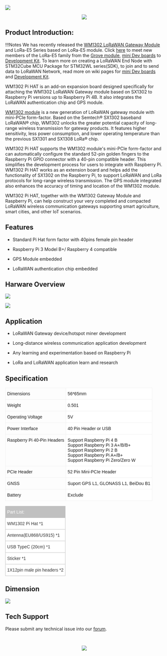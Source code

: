 ![](https://media-cdn.seeedstudio.com/media/catalog/product/cache/9d0ce51a71ce6a79dfa2a98d65a0f0bd/w/m/wm1302_pihat_preview-16_1.png)

<p style="text-align:center"><a href="https://www.seeedstudio.com/WM1302-Pi-Hat-p-4897.html" target="_blank"><img src="https://files.seeedstudio.com/wiki/Seeed-WiKi/docs/images/get_one_now.png" border=0 /></a></p> 

## Product Introduction:


!!!Notes
        We has recently released the [WM1302 LoRaWAN Gateway Module](https://wiki.seeedstudio.com/WM1302_module/) and LoRa-E5 Series based on LoRa-E5 module. Click [here](https://www.seeedstudio.com/lora-c-755.html?product_list_stock=3) to meet new members of the LoRa-E5 family from the [Grove module](https://wiki.seeedstudio.com/Grove_LoRa_E5_New_Version/), [mini Dev boards](https://wiki.seeedstudio.com/LoRa_E5_mini/) to [Development Kit](https://wiki.seeedstudio.com/LoRa_E5_Dev_Board/). To learn more on creating a LoRaWAN End Node with STM32Cube MCU Package for STM32WL series(SDK), to join and to send data to LoRaWAN Network, read more on wiki pages for [mini Dev boards](https://wiki.seeedstudio.com/LoRa_E5_mini/) and [Development Kit](https://wiki.seeedstudio.com/LoRa_E5_Dev_Board/).

WM1302 Pi HAT is an add-on expansion board designed specifically for attaching the WM1302 LoRaWAN Gateway module based on SX1302 to Raspberry Pi versions up to Raspberry Pi 4B. It also integrates the LoRaWAN authentication chip and GPS module.


[WM1302 module](https://www.seeedstudio.com/WM1302-LoRaWAN-Gateway-Module-SPI-EU868-p-4889.html) is a new generation of LoRaWAN gateway module with mini-PCIe form-factor. Based on the Semtech® SX1302 baseband LoRaWAN® chip, WM1302 unlocks the greater potential capacity of long-range wireless transmission for gateway products. It features higher sensitivity, less power consumption, and lower operating temperature than the previous SX1301 and SX1308 LoRa® chip.

 

WM1302 Pi HAT supports the WM1302 module's mini-PCIe form-factor and can automatically configure the standard 52-pin golden fingers to the Raspberry Pi GPIO connector with a 40-pin compatible header. This simplifies the development process for users to integrate with Raspberry Pi. WM1302 Pi HAT works as an extension board and helps add the functionality of SX1302 on the Raspberry Pi, to support LoRaWAN and LoRa protocols for long-range wireless transmission. The GPS module integrated also enhances the accuracy of timing and location of the WM1302 module.
 

WM1302 Pi HAT, together with the WM1302 Gateway Module and Raspberry Pi, can help construct your very completed and compacted LoRaWAN wireless communication gateways supporting smart agriculture, smart cities, and other IoT scenarios.


## Features

- Standard Pi Hat form factor with 40pins female pin header

- Raspberry Pi 3 Model B+/ Raspberry 4 compatible

- GPS Module embedded

- LoRaWAN authentication chip embedded

## Harware Overview 

![](https://files.seeedstudio.com/products/113100022/5371617183671_.pic_hd.jpg)

![](https://files.seeedstudio.com/products/113100022/pi%20hat.png)



## Application

- LoRaWAN Gateway device/hotspot miner development

- Long-distance wireless communication application development

- Any learning and experimentation based on Raspberry Pi

- LoRa and LoRaWAN application learn and research

## Specification

<style type="text/css">
.tg  {border-collapse:collapse;border-spacing:0;}
.tg td{border-color:black;border-style:solid;border-width:1px;font-family:Arial, sans-serif;font-size:14px;
  overflow:hidden;padding:10px 5px;word-break:normal;}
.tg th{border-color:black;border-style:solid;border-width:1px;font-family:Arial, sans-serif;font-size:14px;
  font-weight:normal;overflow:hidden;padding:10px 5px;word-break:normal;}
.tg .tg-ah3a{background-color:#ffffff;border-color:#efefef;text-align:left;vertical-align:top}
.tg .tg-ly6r{border-color:#efefef;text-align:left;vertical-align:top}
</style>
<table class="tg">
<thead>
  <tr>
    <th class="tg-ly6r">Dimensions</th>
    <th class="tg-ah3a">56*65mm</th>
  </tr>
</thead>
<tbody>
  <tr>
    <td class="tg-ly6r">Weight</td>
    <td class="tg-ah3a">0.501</td>
  </tr>
  <tr>
    <td class="tg-ly6r">Operating Voltage</td>
    <td class="tg-ah3a">5V</td>
  </tr>
  <tr>
    <td class="tg-ly6r">Power Interface</td>
    <td class="tg-ah3a">40 Pin Header or USB</td>
  </tr>
  <tr>
    <td class="tg-ly6r">Raspberry Pi 40-Pin Headers</td>
    <td class="tg-ah3a">Support Raspberry Pi 4 B<br><span style="font-weight:400;font-style:normal">Support Raspberry Pi 3 A+/B/B+</span><br><span style="font-weight:400;font-style:normal">Support Raspberry Pi 2 B</span><br><span style="font-weight:400;font-style:normal">Support Raspberry Pi A+/B+</span><br><span style="font-weight:400;font-style:normal">Support Raspberry Pi Zero/Zero W</span></td>
  </tr>
  <tr>
    <td class="tg-ly6r">PCIe Header</td>
    <td class="tg-ah3a">52 Pin Mini-PCIe Header</td>
  </tr>
  <tr>
    <td class="tg-ly6r">GNSS</td>
    <td class="tg-ah3a">Suport GPS L1, GLONASS L1, BeiDou B1</td>
  </tr>
  <tr>
    <td class="tg-ly6r">Battery</td>
    <td class="tg-ah3a">Exclude</td>
  </tr>
</tbody>
</table>

<style type="text/css" xml="space"><!--
.tg  {border-collapse:collapse;border-spacing:0;}
.tg td{border-color:black;border-style:solid;border-width:1px;font-family:Arial, sans-serif;font-size:14px;
  overflow:hidden;padding:10px 5px;word-break:normal;}
.tg th{border-color:black;border-style:solid;border-width:1px;font-family:Arial, sans-serif;font-size:14px;
  font-weight:normal;overflow:hidden;padding:10px 5px;word-break:normal;}
.tg .tg-f2tp{background-color:#c0c0c0;border-color:#c0c0c0;color:#ffffff;text-align:left;vertical-align:top}
.tg .tg-uu1j{background-color:#ffffff;border-color:#c0c0c0;color:#343434;text-align:left;vertical-align:top}
--></style>
<table class="tg">
<thead>
  <tr><th class="tg-f2tp" colspan="2">Part List:</th></tr>
</thead>
<tbody>
  <tr>
    <td class="tg-uu1j" colspan="2">WM1302 Pi Hat *1</td>
  </tr>
  <tr>
    <td class="tg-uu1j" colspan="2">Antenna(EU868/US915) *1</td>
  </tr>
  <tr>
    <td class="tg-uu1j" colspan="2">USB TypeC (20cm) *1</td>
  </tr>
  <tr>
    <td class="tg-uu1j" colspan="2">Sticker *1 </td>
  </tr>
  <tr>
    <td class="tg-uu1j" colspan="2">1X12pin male pin headers *2</td>
  </tr>
</tbody>
</table>

## Dimension

![](https://files.seeedstudio.com/products/113100022/WM1302%20PiHat_Size-17.png)

## Tech Support

Please submit any technical issue into our [forum](http://forum.seeedstudio.com/). 

<br /><p style="text-align:center"><a href="https://www.seeedstudio.com/act-4.html?utm_source=wiki&utm_medium=wikibanner&utm_campaign=newproducts" target="_blank"><img src="https://files.seeedstudio.com/wiki/Wiki_Banner/new_product.jpg" /></a></p>